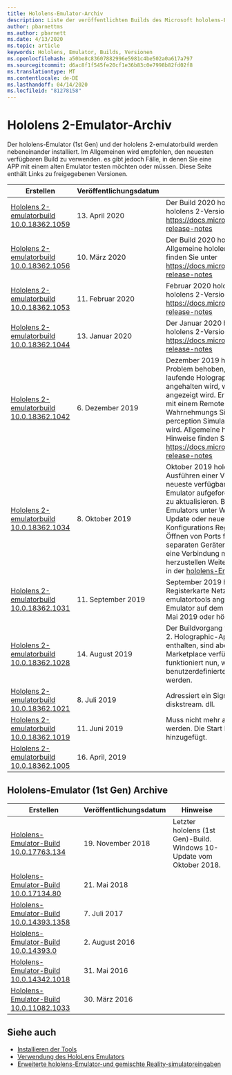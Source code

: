```yaml
---
title: Hololens-Emulator-Archiv
description: Liste der veröffentlichten Builds des Microsoft hololens-Emulators.
author: pbarnettms
ms.author: pbarnett
ms.date: 4/13/2020
ms.topic: article
keywords: Hololens, Emulator, Builds, Versionen
ms.openlocfilehash: a50be8c83607882996e5981c4be502a0a617a797
ms.sourcegitcommit: d6ac8f1f545fe20cf1e36b83c0e7998b82fd02f8
ms.translationtype: MT
ms.contentlocale: de-DE
ms.lasthandoff: 04/14/2020
ms.locfileid: "81278158"
---
```

# <a name="hololens-2-emulator-archive"></a>Hololens 2-Emulator-Archiv

Der hololens-Emulator (1st Gen) und der hololens 2-emulatorbuild werden nebeneinander installiert. Im Allgemeinen wird empfohlen, den neuesten verfügbaren Build zu verwenden. es gibt jedoch Fälle, in denen Sie eine APP mit einem alten Emulator testen möchten oder müssen. Diese Seite enthält Links zu freigegebenen Versionen.

|  Erstellen |  Veröffentlichungsdatum |  Hinweise | 
|----------|----------|----------|
|  [Hololens 2-emulatorbuild 10.0.18362.1059](https://go.microsoft.com/fwlink/?linkid=2126826) | 13. April 2020 | Der Build 2020 hololens 2.  Allgemeine hololens 2-Versions Hinweise finden Sie unter https://docs.microsoft.com/hololens/hololens-release-notes |
|  [Hololens 2-emulatorbuild 10.0.18362.1056](https://go.microsoft.com/fwlink/?linkid=2121323) | 10. März 2020 | Der Build 2020 hololens 2 wurde erstellt.  Allgemeine hololens 2-Versions Hinweise finden Sie unter https://docs.microsoft.com/hololens/hololens-release-notes |
|  [Hololens 2-emulatorbuild 10.0.18362.1053](https://go.microsoft.com/fwlink/?linkid=2118321) | 11. Februar 2020 | Februar 2020 hololens 2-Build.  Allgemeine hololens 2-Versions Hinweise finden Sie unter https://docs.microsoft.com/hololens/hololens-release-notes |
|  [Hololens 2-emulatorbuild 10.0.18362.1044](https://go.microsoft.com/fwlink/?linkid=2114824) | 13. Januar 2020 | Der Januar 2020 hololens 2-Build.  Allgemeine hololens 2-Versions Hinweise finden Sie unter https://docs.microsoft.com/hololens/hololens-release-notes |
|  [Hololens 2-emulatorbuild 10.0.18362.1042](https://go.microsoft.com/fwlink/?linkid=2112589) | 6\. Dezember 2019 | Dezember 2019 hololens 2-Build.  Es wird ein Problem behoben, bei dem eine im Emulator laufende Holographic-App unerwartet angehalten wird, wenn der PIN-Bereich angezeigt wird.  Ermöglicht die Konnektivität mit einem Remote Emulator, wenn die Wahrnehmungs Simulations-API oder die perception Simulation Control-App verwendet wird.  Allgemeine hololens 2-Versions Hinweise finden Sie unter https://docs.microsoft.com/hololens/hololens-release-notes |
|  [Hololens 2-emulatorbuild 10.0.18362.1034](https://go.microsoft.com/fwlink/?linkid=2106649) | 8\. Oktober 2019 | Oktober 2019 hololens 2-Build.  Beim Ausführen einer Version, die älter als die neueste verfügbare Version ist, wird der Emulator aufgefordert, auf eine neue Version zu aktualisieren.  Bei Verwendung des Emulators unter Windows 10 Mai 2019 Update oder neuer ermöglicht die neue NAT-Konfigurations Registerkarte Entwicklern das Öffnen von Ports für Anwendungen, die auf separaten Geräten ausgeführt werden, um eine Verbindung mit dem Emulator herzustellen  Weitere Informationen finden Sie in der [hololens-Emulator-Dokumentation](using-the-hololens-emulator.md) . |
|  [Hololens 2-emulatorbuild 10.0.18362.1031](https://go.microsoft.com/fwlink/?linkid=2103724) | 11. September 2019 | September 2019 hololens 2-Build.  Die Registerkarte Netzwerk wird im Fenster emulatortools angezeigt, wenn Sie den Emulator auf dem Windows 10-Update vom Mai 2019 oder höher ausführen. |
|  [Hololens 2-emulatorbuild 10.0.18362.1028](https://go.microsoft.com/fwlink/?linkid=2101019) | 14. August 2019 | Der Buildvorgang vom August 2019 hololens 2.  Holographic-App-Vorlagen sind nicht mehr enthalten, sind aber im Visual Studio Marketplace verfügbar.  Der Emulator funktioniert nun, wenn sdche an einem benutzerdefinierten Speicherort installiert werden. |
|  [Hololens 2-emulatorbuild 10.0.18362.1021](https://go.microsoft.com/fwlink/?linkid=2098508) | 8\. Juli 2019 | Adressiert ein Signatur Problem mit diskstream. dll. |
|  [Hololens 2-emulatorbuild 10.0.18362.1019](https://go.microsoft.com/fwlink/?linkid=2095316) | 11. Juni 2019 | Muss nicht mehr als Administrator ausgeführt werden.  Die Start Menü Verknüpfung wurde hinzugefügt. |
|  [Hololens 2-emulatorbuild 10.0.18362.1005](https://go.microsoft.com/fwlink/?linkid=2087187) | 16. April, 2019 |  |

## <a name="hololens-emulator-1st-gen-archive"></a>Hololens-Emulator (1st Gen) Archive

|  Erstellen |  Veröffentlichungsdatum |  Hinweise | 
|----------|----------|----------|
|  [Hololens-Emulator-Build 10.0.17763.134](https://go.microsoft.com/fwlink/?linkid=2065980) | 19. November 2018 | Letzter hololens (1st Gen)-Build. Windows 10-Update vom Oktober 2018. |
|  [Hololens-Emulator-Build 10.0.17134.80](https://go.microsoft.com/fwlink/?linkid=874531) | 21. Mai 2018 | 
|  [Hololens-Emulator-Build 10.0.14393.1358](https://go.microsoft.com/fwlink/?linkid=852626) |  7\. Juli 2017 |
|  [Hololens-Emulator-Build 10.0.14393.0](https://go.microsoft.com/fwlink/?LinkID=823018) |  2\. August 2016 |
|  [Hololens-Emulator-Build 10.0.14342.1018](https://go.microsoft.com/fwlink/?LinkID=823018) |  31. Mai 2016 |
|  [Hololens-Emulator-Build 10.0.11082.1033](https://go.microsoft.com/fwlink/?LinkID=724053) |  30. März 2016 |

## <a name="see-also"></a>Siehe auch
* [Installieren der Tools](install-the-tools.md)
* [Verwendung des HoloLens Emulators](using-the-hololens-emulator.md)
* [Erweiterte hololens-Emulator-und gemischte Reality-simulatoreingaben](advanced-hololens-emulator-and-mixed-reality-simulator-input.md)
